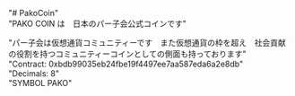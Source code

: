"# PakoCoin" <BR>
"PAKO COIN は　日本のパー子会公式コインです" <BR>
 
"パー子会は仮想通貨コミュニティーです　また仮想通貨の枠を超え　社会貢献の役割を持つコミュニティーコインとしての側面も持っております"<BR> 
"Contract:	0xbdb99035eb24fbe19f4497ee7aa587eda6a2e8db" <BR>
"Decimals: 	8" <BR>
"SYMBOL   PAKO"
